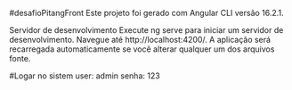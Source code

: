 #desafioPitangFront
Este projeto foi gerado com Angular CLI versão 16.2.1.

Servidor de desenvolvimento
Execute ng serve para iniciar um servidor de desenvolvimento.
 Navegue até http://localhost:4200/. A aplicação será recarregada automaticamente se você alterar qualquer um dos arquivos fonte.
 
 #Logar no sistem
 user: admin
 senha: 123